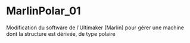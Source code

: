MarlinPolar_01
==============

Modification du software de l'Ultimaker (Marlin) pour gérer une machine dont la structure est dérivée, de type polaire
